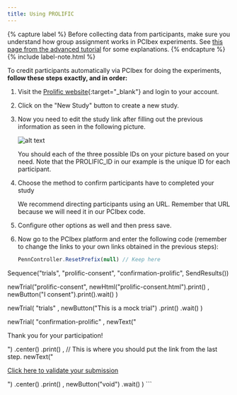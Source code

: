 ```yaml
---
title: Using PROLIFIC
---
```


{% capture label %}
Before collecting data from participants, make sure you understand how group assignment works in PCIbex experiments. See [this page from the advanced tutorial]({{site.baseurl}}/advanced-tutorial/10_counterbalancing.html#controlling-group-assignment) for some explanations.
{% endcapture %}
{% include label-note.html %}

To credit participants automatically via PCIbex for doing the experiments, <b> follow these steps exactly, and in order:</b>
    
1. Visit the [Prolific website](https://www.prolific.co){:target="_blank"} and login to your account.  

2. Click on the "New Study" button to create a new study.

3. Now you need to edit the study link after filling out the previous information as seen in the following picture.
    
    ![alt text]({{site.baseurl}}/assets/images/prolific1.png)

    You should each of the three possible IDs on your picture based on your need. Note that the PROLIFIC_ID in our example is the unique ID for each participant.

4. Choose the method to confirm participants have to completed your study
   
   We recommend directing participants using an URL. Remember that URL because we will need it in our PCIbex code. 

5. Configure other options as well and then press save.

6. Now go to the PCIbex platform and enter the following code (remember to change the links to your own links obtained in the previous steps):

     ```javascript
     PennController.ResetPrefix(null) // Keep here

Sequence("trials", "prolific-consent", "confirmation-prolific", SendResults())

newTrial("prolific-consent",
  newHtml("prolific-consent.html").print()
  ,
  newButton("I consent").print().wait()
)

newTrial( "trials" ,
  newButton("This is a mock trial")
  .print()
  .wait()
)

newTrial( "confirmation-prolific" ,
    newText("<p>Thank you for your participation!</p>")
        .center()
        .print()
    ,
   // This is where you should put the link from the last step.
    newText("<p><a href='https://app.prolific.co/submissions/complete?cc=2RRF5B4I'>Click here to validate your submission</a></p>")
        .center()
        .print()
    ,
    newButton("void")
        .wait()
)
     ```


